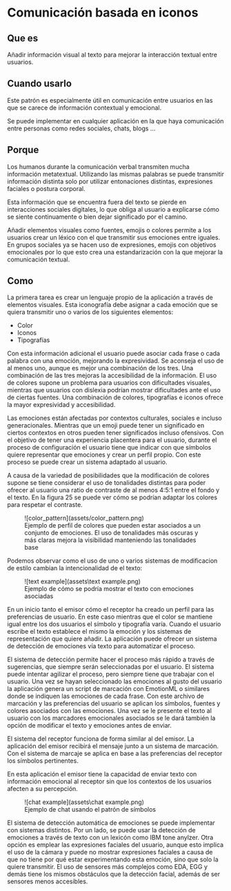 # Comunicación basada en iconos

## Que es

Añadir información visual al texto para mejorar la interacción textual entre usuarios.

## Cuando usarlo

Este patrón es especialmente útil en comunicación entre usuarios en las que se carece de información contextual y emocional.

Se puede implementar en cualquier aplicación en la que haya comunicación entre personas como redes sociales, chats, blogs ...

## Porque

Los humanos durante la comunicación verbal transmiten mucha información metatextual. Utilizando las mismas palabras se puede transmitir información distinta solo por utilizar entonaciones distintas, expresiones faciales o postura corporal.

Esta información que se encuentra fuera del texto se pierde en interacciones sociales digitales, lo que obliga al usuario a explicarse cómo se siente continuamente o bien dejar significado por el camino.

Añadir elementos visuales como fuentes, emojis o colores permite a los usuarios crear un léxico con el que transmitir sus emociones entre iguales. En grupos sociales ya se hacen uso de expresiones, emojis con objetivos emocionales por lo que esto crea una estandarización con la que mejorar la comunicación textual.

## Como

La primera tarea es crear un lenguaje propio de la aplicación a través de elementos visuales. Esta iconografía debe asignar a cada emoción que se quiera transmitir uno o varios de los siguientes elementos:

* Color
* Iconos
* Tipografías

Con esta información adicional el usuario puede asociar cada frase o cada palabra con una emoción, mejorando la expresividad. Se aconseja el uso de al menos uno, aunque es mejor una combinación de los tres. Una combinación de las tres mejoras la accesibilidad de la información. El uso de colores supone un problema para usuarios con dificultades visuales, mientras que usuarios con dislexia podrían mostrar dificultades ante el uso de ciertas fuentes. Una combinación de colores, tipografías e iconos ofrece la mayor expresividad y accesibilidad.

Las emociones están afectadas por contextos culturales, sociales e incluso generacionales. Mientras que un emoji puede tener un significado en ciertos contextos en otros pueden tener significados incluso ofensivos. Con el objetivo de tener una experiencia placentera para el usuario, durante el proceso de configuración el usuario tiene que indicar con que símbolos quiere representar que emociones y crear un perfil propio. Con este proceso se puede crear un sistema adaptado al usuario.

A causa de la variedad de posibilidades que la modificación de colores supone se tiene considerar el uso de tonalidades distintas para poder ofrecer al usuario una ratio de contraste de al menos 4:5:1 entre el fondo y el texto. En la figura 25 se puede ver cómo se podrían adaptar los colores para respetar el contraste.

<figure markdown>
  ![color_pattern](assets/color_pattern.png)  
  <figcaption>Ejemplo de perfil de colores que pueden estar asociados a un conjunto de emociones. El uso de tonalidades más oscuras y más claras mejora la visibilidad manteniendo las tonalidades base</figcaption>
</figure>



Podemos observar como el uso de uno o varios sistemas de modificacion de estilo cambian la intencionalidad de el texto:


<figure markdown>
   ![text example](assets\text example.png)
   <figcaption>Ejemplo de cómo se podría mostrar el texto con emociones asociadas</figcaption>
</figure>


En un inicio tanto el emisor cómo el receptor ha creado un perfil para las preferencias de usuario. En este caso mientras que el color se mantiene igual entre los dos usuarios el símbolo y tipografía varía. Cuando el usuario escribe el texto establece el mismo la emoción y los sistemas de representación que quiere añadir. La aplicación puede ofrecer un sistema de detección de emociones vía texto para automatizar el proceso. 

El sistema de detección permite hacer el proceso más rápido a través de sugerencias, que siempre serán seleccionadas por el usuario. El sistema puede intentar agilizar el proceso, pero siempre tiene que trabajar con el usuario. Una vez se hayan seleccionado las emociones al gusto del usuario la aplicación genera un script de marcación con EmotionML o similares donde se indiquen las emociones de cada frase. Con este archivo de marcación y las preferencias del usuario se aplican los símbolos, fuentes y colores asociados con las emociones. Una vez se le presente el texto al usuario con los marcadores emocionales asociados se le dará también la opción de modificar el texto y emociones antes de enviar.

El sistema del receptor funciona de forma similar al del emisor. La aplicación del emisor recibirá el mensaje junto a un sistema de marcación. Con el sistema de marcaje se aplica en base a las preferencias del receptor los símbolos pertinentes.

En esta aplicación el emisor tiene la capacidad de enviar texto con información emocional al receptor sin que los contextos de los usuarios afecten a su percepción.


<figure markdown>
  ![chat example](assets\chat example.png)
  <figcaption>Ejemplo de chat usando el patrón de símbolos</figcaption>
</figure>


El sistema de detección automática de emociones se puede implementar con sistemas distintos. Por un lado, se puede usar la detección de emociones a través de texto con un lexicón como IBM tone anylzer. Otra opción es emplear las expresiones faciales del usuario, aunque esto implica el uso de la cámara y puede no mostrar expresiones faciales a causa de que no tiene por qué estar experimentando esta emoción, sino que solo la quiere transmitir. El uso de sensores más complejos como EDA, EGG y demás tiene los mismos obstáculos que la detección facial, además de ser sensores menos accesibles.


